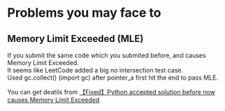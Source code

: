Problems you may face to
=========================

## Memory Limit Exceeded (MLE)
If you submit the same code which you submited before, and causes Memory Limit Exceeded.  
It seems like LeetCode added a big no intersection test case.  
Used gc.collect() (import gc) after pointer_a first hit the end to pass MLE.

You can get deatils from [【Fixed】Python accepted solution before now causes Memory Limit Exceeded](https://discuss.leetcode.com/topic/60622/fixed-python-accepted-solution-before-now-causes-memory-limit-exceeded/5)